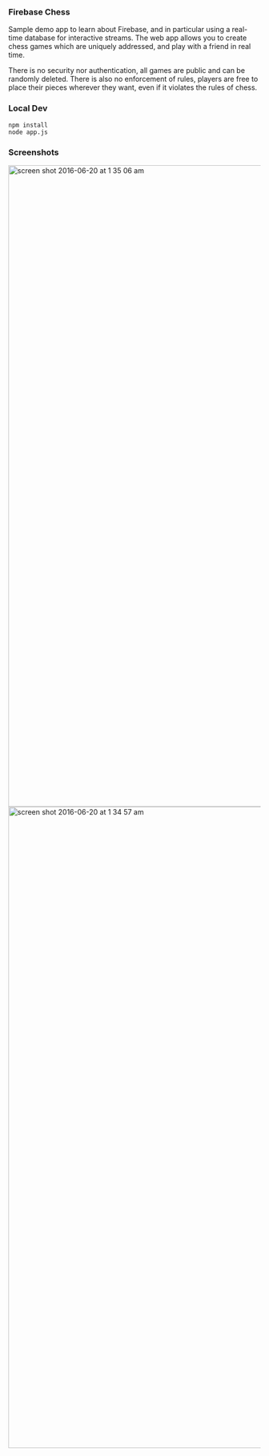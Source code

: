 ### Firebase Chess

Sample demo app to learn about Firebase, and in particular using a real-time database for interactive streams.
The web app allows you to create chess games which are uniquely addressed, and play with a friend in real time.

There is no security nor authentication, all games are public and can be randomly deleted. There is also no
enforcement of rules, players are free to place their pieces wherever they want, even if it violates the rules
of chess.

### Local Dev

```
npm install
node app.js
```

### Screenshots

<img width="1280" alt="screen shot 2016-06-20 at 1 35 06 am" src="https://cloud.githubusercontent.com/assets/518488/16188102/ad967036-3688-11e6-8b3a-1d4b40e9d432.png">

<img width="1280" alt="screen shot 2016-06-20 at 1 34 57 am" src="https://cloud.githubusercontent.com/assets/518488/16188101/ad84c4c6-3688-11e6-833a-9a006d68bd5e.png">


